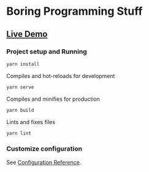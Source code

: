 # Boring Programming Stuff

## [Live Demo](https://fahimshahrierrasel.github.io/boring-programming-stuff/)

### Project setup and Running
```bash
yarn install
```
Compiles and hot-reloads for development
```bash
yarn serve
```
Compiles and minifies for production
```bash
yarn build
```
 Lints and fixes files
```bash
yarn lint
```

### Customize configuration
See [Configuration Reference](https://cli.vuejs.org/config/).
